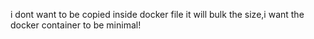 i dont want to be copied inside docker file
it will bulk the size,i want the docker container to be minimal!